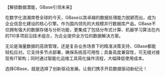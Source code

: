 【解锁数据潜能，GBase引领未来】

在数字化浪潮席卷全球的今天，GBase以其卓越的数据处理能力脱颖而出，成为企业信息化建设的核心引擎。作为国内领先的大规模并行数据库产品，GBase不仅拥有强大的数据存储与分析功能，更集成了包括分布式计算、机器学习算法在内的110多项前沿技术组合，为企业提供全方位的数据解决方案。

无论是海量数据的高效管理，还是复杂业务场景下的精准决策支持，GBase都能轻松应对。它支持多节点部署，确保系统高可用性；具备高度兼容性，可无缝对接现有IT架构；同时通过智能化运维工具简化操作流程，大幅降低使用成本。

选择GBase，就是选择了创新驱动发展。让我们携手开启数据驱动新纪元！